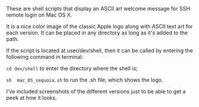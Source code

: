 These are shell scripts that display an ASCII art welcome message for SSH remote login on Mac OS X.

It is a nice color image of the classic Apple logo along with ASCII text art for each version. It can be placed in any directory as long as it's added to the path. 

If the script is located at user/dev/shell, then it can be called by
entering the following command in terminal:

```cd dev/shell``` to enter the directory where the shell is;

```sh  mac_OS_sequoia.sh``` to run the .sh file, which shows the logo.

I've included screenshots of the different versions just to be able to get a peek at how it looks.
